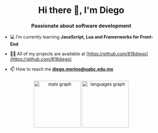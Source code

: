 ### <h1 align="center">Hi there 👋, I'm Diego</h1>
<h3 align="center">Passionate about software development</h3>

- 💻 I’m currently learning **JavaScript, Lua and Framerworks for Front-End**

- 👨‍💻 All of my projects are available at [https://github.com/818diego](https://github.com/818diego)

- 📫 How to reach me **diego.merino@uabc.edu.mx**

###

<div align="center">
<img src="https://github-readme-stats.vercel.app/api?username=818diego&hide_title=false&hide_rank=false&show_icons=true&include_all_commits=true&count_private=true&disable_animations=false&theme=dracula&locale=en&hide_border=false&bg_color=0d1117&text_color=58a6ff&title_color=58a6ff&icon_color=1f6feb&cache_buster=1" height="150" alt="stats graph" />
<img src="https://github-readme-stats.vercel.app/api/top-langs?username=818diego&locale=en&hide_title=false&layout=compact&card_width=380&langs_count=5&theme=dracula&hide_border=false&bg_color=0d1117&text_color=58a6ff&title_color=58a6ff&icon_color=1f6feb&cache_buster=1" height="150" alt="languages graph" />
</div>

